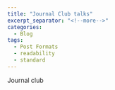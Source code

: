```yaml
---
title: "Journal Club talks"
excerpt_separator: "<!--more-->"
categories:
  - Blog
tags:
  - Post Formats
  - readability
  - standard
---
```


Journal club 
